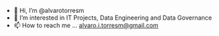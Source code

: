 - 👋 Hi, I’m @alvarotorresm
- 👀 I’m interested in IT Projects, Data Engineering and Data Governance
- 📫 How to reach me ... alvaro.i.torresm@gmail.com
